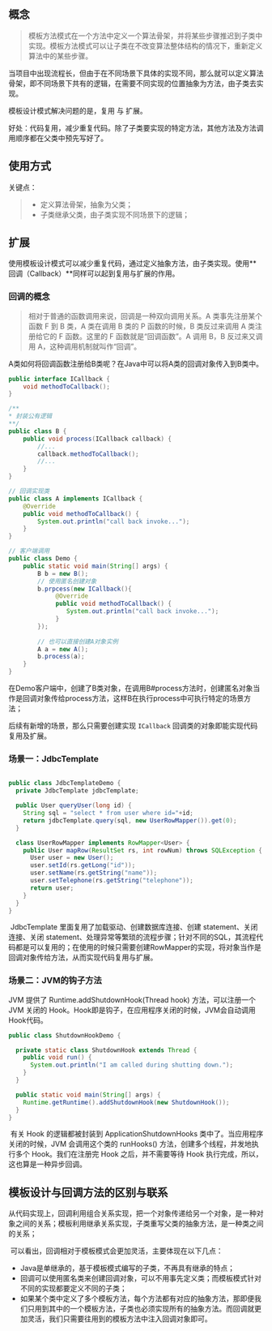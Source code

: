 ## 概念

> ​	模板方法模式在一个方法中定义一个算法骨架，并将某些步骤推迟到子类中实现。模板方法模式可以让子类在不改变算法整体结构的情况下，重新定义算法中的某些步骤。

​	当项目中出现流程长，但由于在不同场景下具体的实现不同，那么就可以定义算法骨架，即不同场景下共有的逻辑，在需要不同实现的位置抽象为方法，由子类去实现。



模板设计模式解决问题的是，复用 与 扩展。

好处：代码复用，减少重复代码。除了子类要实现的特定方法，其他方法及方法调用顺序都在父类中预先写好了。

## 使用方式

关键点：

>* 定义算法骨架，抽象为父类；
>* 子类继承父类，由子类实现不同场景下的逻辑；





## 扩展

​	使用模板设计模式可以减少重复代码，通过定义抽象方法，由子类实现。使用**回调（Callback）**同样可以起到复用与扩展的作用。



### 回调的概念

> 相对于普通的函数调用来说，回调是一种双向调用关系。A 类事先注册某个函数 F 到 B 类，A 类在调用 B 类的 P 函数的时候，B 类反过来调用 A 类注册给它的 F 函数。这里的 F 函数就是“回调函数”。A 调用 B，B 反过来又调用 A，这种调用机制就叫作“回调”。

A类如何将回调函数注册给B类呢？在Java中可以将A类的回调对象传入到B类中。

```java
public interface ICallback {
	void methodToCallback();
}

/**
* 封装公有逻辑
**/
public class B {
	public void process(ICallback callback) {
		//...
		callback.methodToCallback();
		//...
	}
}

// 回调实现类
public class A implements ICallback {
    @Override      
	public void methodToCallback() {     
        System.out.println("call back invoke...");     
    }
}

// 客户端调用
public class Demo {
	public static void main(String[] args) {
		B b = new B();
        // 使用匿名创建对象
		b.prpcess(new ICallback(){
			 @Override      
			 public void methodToCallback() {     
             	System.out.println("call back invoke...");     
             }
		});
        
        // 也可以直接创建A对象实例
        A a = new A();
        b.process(a);
	}
}
```



在Demo客户端中，创建了B类对象，在调用B#process方法时，创建匿名对象当作是回调对象传给process方法，这样B在执行process中可执行特定的场景方法；

后续有新增的场景，那么只需要创建实现 `ICallback` 回调类的对象即能实现代码复用及扩展。



### 场景一：JdbcTemplate



```java

public class JdbcTemplateDemo {
  private JdbcTemplate jdbcTemplate;

  public User queryUser(long id) {
    String sql = "select * from user where id="+id;
    return jdbcTemplate.query(sql, new UserRowMapper()).get(0);
  }

  class UserRowMapper implements RowMapper<User> {
    public User mapRow(ResultSet rs, int rowNum) throws SQLException {
      User user = new User();
      user.setId(rs.getLong("id"));
      user.setName(rs.getString("name"));
      user.setTelephone(rs.getString("telephone"));
      return user;
    }
  }
}
```

​	JdbcTemplate 里面复用了加载驱动、创建数据库连接、创建 statement、关闭连接、关闭 statement、处理异常等繁琐的流程步骤；针对不同的SQL，其流程代码都是可以复用的；在使用的时候只需要创建RowMapper的实现，将对象当作是回调对象传给方法，从而实现代码复用与扩展。



### 场景二：JVM的钩子方法

JVM 提供了 Runtime.addShutdownHook(Thread hook) 方法，可以注册一个 JVM 关闭的 Hook。Hook即是钩子，在应用程序关闭的时候，JVM会自动调用Hook代码。

```java
public class ShutdownHookDemo {

  private static class ShutdownHook extends Thread {
    public void run() {
      System.out.println("I am called during shutting down.");
    }
  }

  public static void main(String[] args) {
    Runtime.getRuntime().addShutdownHook(new ShutdownHook());
  }
}
```

​	有关 Hook 的逻辑都被封装到 ApplicationShutdownHooks 类中了。当应用程序关闭的时候，JVM 会调用这个类的 runHooks() 方法，创建多个线程，并发地执行多个 Hook。我们在注册完 Hook 之后，并不需要等待 Hook 执行完成，所以，这也算是一种异步回调。

## 模板设计与回调方法的区别与联系

​	从代码实现上，回调利用组合关系实现，把一个对象传递给另一个对象，是一种对象之间的关系；模板利用继承关系实现，子类重写父类的抽象方法，是一种类之间的关系；

​	可以看出，回调相对于模板模式会更加灵活，主要体现在以下几点：

* Java是单继承的，基于模板模式编写的子类，不再具有继承的特点；
* 回调可以使用匿名类来创建回调对象，可以不用事先定义类；而模板模式针对不同的实现都要定义不同的子类；
* 如果某个类中定义了多个模板方法，每个方法都有对应的抽象方法，那即便我们只用到其中的一个模板方法，子类也必须实现所有的抽象方法。而回调就更加灵活，我们只需要往用到的模板方法中注入回调对象即可。









